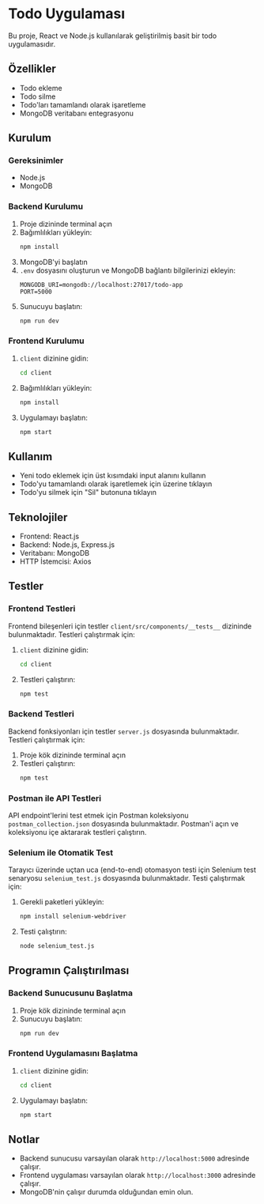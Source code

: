 # Todo Uygulaması

Bu proje, React ve Node.js kullanılarak geliştirilmiş basit bir todo uygulamasıdır.

## Özellikler

- Todo ekleme
- Todo silme
- Todo'ları tamamlandı olarak işaretleme
- MongoDB veritabanı entegrasyonu

## Kurulum

### Gereksinimler

- Node.js
- MongoDB

### Backend Kurulumu

1. Proje dizininde terminal açın
2. Bağımlılıkları yükleyin:
   ```bash
   npm install
   ```
3. MongoDB'yi başlatın
4. `.env` dosyasını oluşturun ve MongoDB bağlantı bilgilerinizi ekleyin:
   ```
   MONGODB_URI=mongodb://localhost:27017/todo-app
   PORT=5000
   ```
5. Sunucuyu başlatın:
   ```bash
   npm run dev
   ```

### Frontend Kurulumu

1. `client` dizinine gidin:
   ```bash
   cd client
   ```
2. Bağımlılıkları yükleyin:
   ```bash
   npm install
   ```
3. Uygulamayı başlatın:
   ```bash
   npm start
   ```

## Kullanım

- Yeni todo eklemek için üst kısımdaki input alanını kullanın
- Todo'yu tamamlandı olarak işaretlemek için üzerine tıklayın
- Todo'yu silmek için "Sil" butonuna tıklayın

## Teknolojiler

- Frontend: React.js
- Backend: Node.js, Express.js
- Veritabanı: MongoDB
- HTTP İstemcisi: Axios

## Testler

### Frontend Testleri

Frontend bileşenleri için testler `client/src/components/__tests__` dizininde bulunmaktadır. Testleri çalıştırmak için:

1. `client` dizinine gidin:
   ```bash
   cd client
   ```
2. Testleri çalıştırın:
   ```bash
   npm test
   ```

### Backend Testleri

Backend fonksiyonları için testler `server.js` dosyasında bulunmaktadır. Testleri çalıştırmak için:

1. Proje kök dizininde terminal açın
2. Testleri çalıştırın:
   ```bash
   npm test
   ```

### Postman ile API Testleri

API endpoint'lerini test etmek için Postman koleksiyonu `postman_collection.json` dosyasında bulunmaktadır. Postman'i açın ve koleksiyonu içe aktararak testleri çalıştırın.

### Selenium ile Otomatik Test

Tarayıcı üzerinde uçtan uca (end-to-end) otomasyon testi için Selenium test senaryosu `selenium_test.js` dosyasında bulunmaktadır. Testi çalıştırmak için:

1. Gerekli paketleri yükleyin:
   ```bash
   npm install selenium-webdriver
   ```
2. Testi çalıştırın:
   ```bash
   node selenium_test.js
   ```

## Programın Çalıştırılması

### Backend Sunucusunu Başlatma

1. Proje kök dizininde terminal açın
2. Sunucuyu başlatın:
   ```bash
   npm run dev
   ```

### Frontend Uygulamasını Başlatma

1. `client` dizinine gidin:
   ```bash
   cd client
   ```
2. Uygulamayı başlatın:
   ```bash
   npm start
   ```

## Notlar

- Backend sunucusu varsayılan olarak `http://localhost:5000` adresinde çalışır.
- Frontend uygulaması varsayılan olarak `http://localhost:3000` adresinde çalışır.
- MongoDB'nin çalışır durumda olduğundan emin olun. 